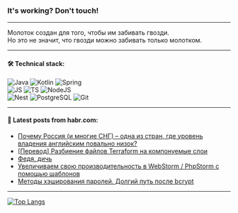 ### It's working? Don't touch!

---
Молоток создан для того, чтобы им забивать гвозди. <br>
Но это не значит, что гвозди можно забивать только молотком.

---

#### 🛠️ Technical stack:

![Java](https://img.shields.io/badge/Java-informational?logo=Oracle&style=flat&logoColor=white&color=FF4500)
![Kotlin](https://img.shields.io/badge/Kotlin-informational?logo=Kotlin&style=flat&logoColor=white&color=774D97)
![Spring](https://img.shields.io/badge/SpringBoot-informational?logo=SpringBoot&style=flat&logoColor=white&color=6DB33F) <br>
![JS](https://img.shields.io/badge/JS-informational?logo=javaScript&style=flat&logoColor=black&color=F7Df1E)
![TS](https://img.shields.io/badge/TypeScript-informational?logo=typeScript&style=flat&logoColor=black&color=0667A8)
![NodeJS](https://img.shields.io/badge/NodeJS-informational?logo=node.js&style=flat&logoColor=white&color=70A760) <br>
![Nest](https://img.shields.io/badge/NestJS-informational?logo=NestJS&style=flat&logoColor=white&color=E0234E)
![PostgreSQL](https://img.shields.io/badge/PostgreSQL-informational?logo=PostgreSQL&style=flat&logoColor=white&color=DAA520)
![Git](https://img.shields.io/badge/Git-informational?logo=git&style=flat&logoColor=white&color=778899)

___

#### 💬 Latest posts from habr.com:

<!-- BLOG-POST-LIST:START -->
- [Почему Россия &lpar;и многие СНГ&rpar; – одна из стран, где уровень владения английским повально низок?](https://habr.com/ru/articles/764550/?utm_source=habrahabr&utm_medium=rss&utm_campaign=764550)
- [[Перевод] Разбиение файлов Terraform на компонуемые слои](https://habr.com/ru/companies/timeweb/articles/764390/?utm_source=habrahabr&utm_medium=rss&utm_campaign=764390)
- [Федя, дичь](https://habr.com/ru/articles/764514/?utm_source=habrahabr&utm_medium=rss&utm_campaign=764514)
- [Увеличиваем свою производительность в WebStorm / PhpStorm c помощью шаблонов](https://habr.com/ru/articles/764510/?utm_source=habrahabr&utm_medium=rss&utm_campaign=764510)
- [Методы хэширования паролей. Долгий путь после bcrypt](https://habr.com/ru/companies/globalsign/articles/764492/?utm_source=habrahabr&utm_medium=rss&utm_campaign=764492)
<!-- BLOG-POST-LIST:END -->

---
[![Top Langs](https://github-readme-stats-git-master-advtsetting-gmailcom.vercel.app/api/top-langs/?username=zloylis&langs_count=10&hide_title=false&title_color=e6edf3&size_weight=0.5&count_weight=0.5&layout=compact&hide_border=true&theme=dracula)](https://github.com/zloylis)

<!-- ![GitHub stats](https://github-readme-stats-git-master-advtsetting-gmailcom.vercel.app/api?username=zloylis&show_icons=true&hide_border=true&theme=dracula&hide_title=true&include_all_commits=true&count_private=true&hide=contribs&hide_rank=true) -->
